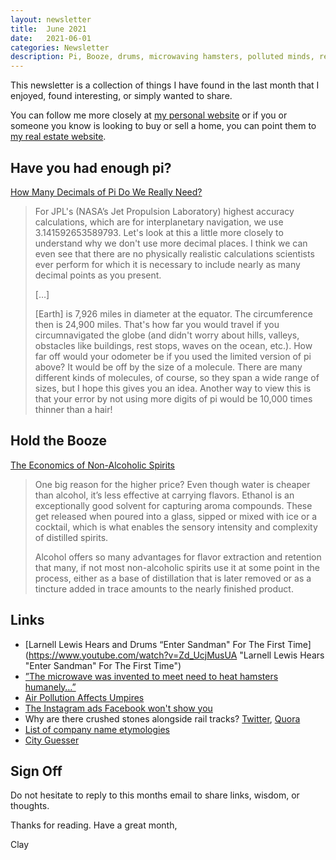 ```yaml
---
layout: newsletter
title:  June 2021
date:   2021-06-01
categories: Newsletter
description: Pi, Booze, drums, microwaving hamsters, polluted minds, real ads, compan etymologies, where in the world is...
---
```


This newsletter is a collection of things I have found in the last month that I enjoyed, found interesting, or simply wanted to share.

You can follow me more closely at [my personal website](http://claycarson.net "Personal Website") or if you or someone you know is looking to buy or sell a home, you can point them to [my real estate website](http://claycarson.com "Business Website ").

## Have you had enough pi?

[How Many Decimals of Pi Do We Really Need?](https://www.jpl.nasa.gov/edu/news/2016/3/16/how-many-decimals-of-pi-do-we-really-need/ "How Many Decimals of Pi Do We Really Need?")

> For JPL's (NASA’s Jet Propulsion Laboratory) highest accuracy calculations, which are for interplanetary navigation, we use 3.141592653589793. Let's look at this a little more closely to understand why we don't use more decimal places. I think we can even see that there are no physically realistic calculations scientists ever perform for which it is necessary to include nearly as many decimal points as you present.
> 
> […]
> 
> [Earth] is 7,926 miles in diameter at the equator. The circumference then is 24,900 miles. That's how far you would travel if you circumnavigated the globe (and didn't worry about hills, valleys, obstacles like buildings, rest stops, waves on the ocean, etc.). How far off would your odometer be if you used the limited version of pi above? It would be off by the size of a molecule. There are many different kinds of molecules, of course, so they span a wide range of sizes, but I hope this gives you an idea. Another way to view this is that your error by not using more digits of pi would be 10,000 times thinner than a hair!

## Hold the Booze

[The Economics of Non-Alcoholic Spirits](https://www.insidehook.com/article/booze/why-non-alcoholic-spirits-expensive "The Economics of Non-Alcoholic Spirits")

> One big reason for the higher price? Even though water is cheaper than alcohol, it’s less effective at carrying flavors. Ethanol is an exceptionally good solvent for capturing aroma compounds. These get released when poured into a glass, sipped or mixed with ice or a cocktail, which is what enables the sensory intensity and complexity of distilled spirits. 
> 
> Alcohol offers so many advantages for flavor extraction and retention that many, if not most non-alcoholic spirits use it at some point in the process, either as a base of distillation that is later removed or as a tincture added in trace amounts to the nearly finished product.

## Links

- [Larnell Lewis Hears and Drums “Enter Sandman" For The First Time](https://www.youtube.com/watch?v=Zd_UcjMusUA "Larnell Lewis Hears "Enter Sandman" For The First Time")
- [”The microwave was invented to meet need to heat hamsters humanely…”](https://www.youtube.com/watch?v=2tdiKTSdE9Y "The microwave was invented to meet need to heat hamsters humanely…")
- [Air Pollution Affects Umpires](https://www.journals.uchicago.edu/doi/full/10.1086/698728 "Air Pollution Affects Umpires")
- [The Instagram ads Facebook won't show you](https://signal.org/blog/the-instagram-ads-you-will-never-see/ "The Instagram ads Facebook won't show you")
- Why are there crushed stones alongside rail tracks? [Twitter](https://threadreaderapp.com/thread/1048488148295081984.html "Twitter"), [Quora](https://www.quora.com/Why-are-there-crushed-stones-alongside-rail-tracks)
- [List of company name etymologies](https://en.wikipedia.org/wiki/List_of_company_name_etymologies "List of company name etymologies")
- [City Guesser](https://virtualvacation.us/guess)

## Sign Off

Do not hesitate to reply to this months email to share links, wisdom, or thoughts.

Thanks for reading. Have a great month,

Clay